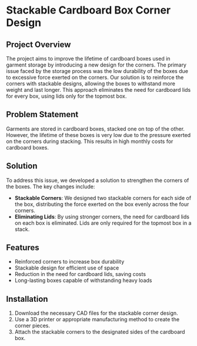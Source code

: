 # Stackable Cardboard Box Corner Design

## Project Overview

The project aims to improve the lifetime of cardboard boxes used in garment storage by introducing a new design for the corners. The primary issue faced by the storage process was the low durability of the boxes due to excessive force exerted on the corners. Our solution is to reinforce the corners with stackable designs, allowing the boxes to withstand more weight and last longer. This approach eliminates the need for cardboard lids for every box, using lids only for the topmost box.

## Problem Statement

Garments are stored in cardboard boxes, stacked one on top of the other. However, the lifetime of these boxes is very low due to the pressure exerted on the corners during stacking. This results in high monthly costs for cardboard boxes.

## Solution

To address this issue, we developed a solution to strengthen the corners of the boxes. The key changes include:

- **Stackable Corners**: We designed two stackable corners for each side of the box, distributing the force exerted on the box evenly across the four corners.
- **Eliminating Lids**: By using stronger corners, the need for cardboard lids on each box is eliminated. Lids are only required for the topmost box in a stack.

## Features

- Reinforced corners to increase box durability
- Stackable design for efficient use of space
- Reduction in the need for cardboard lids, saving costs
- Long-lasting boxes capable of withstanding heavy loads

## Installation

1. Download the necessary CAD files for the stackable corner design.
2. Use a 3D printer or appropriate manufacturing method to create the corner pieces.
3. Attach the stackable corners to the designated sides of the cardboard box.

